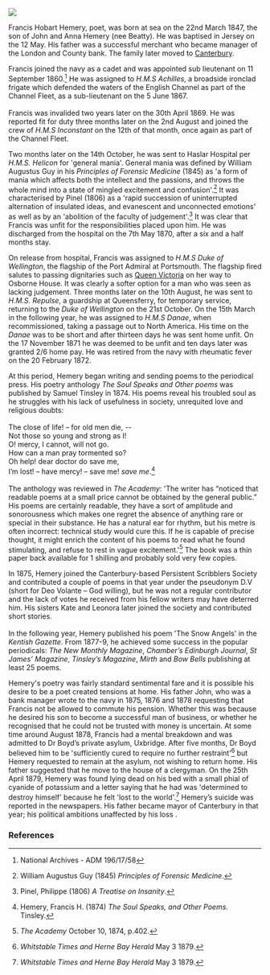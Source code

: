 <a href="https://juncture-digital.org"><img src="https://juncture-digital.org/images/ve-button.png"></a>
<param ve-config title="Francis Hobart Hemery (1847-1879)" author="Michelle Crowther" layout="vtl" banner="https://stor.artstor.org/stor/b91a767a-109e-4a7d-b7c6-980d0f8601a5">

Francis Hobart Hemery, poet, was born at sea on the 22nd March 1847, the son of John and Anna Hemery (nee Beatty). He was baptised in Jersey on the 12 May. His father was a successful merchant who became manager of the London and County bank. The family later moved to [Canterbury](/19c/19c-canterbury).

Francis joined the navy as a cadet and was appointed sub lieutenant on 11 September 1860.[^ref1] He was assigned to _H.M.S Achilles_, a broadside ironclad frigate which defended the waters of the English Channel as part of the Channel Fleet, as a sub-lieutenant on the 5 June 1867.  
<br>
Francis was invalided two years later on the 30th April 1869.  He was reported fit for duty three months later on the 2nd August and joined the crew of _H.M.S Inconstant_ on the 12th of that month, once again as part of the Channel Fleet. 

Two months later on the 14th October, he was sent to Haslar Hospital per _H.M.S. Helicon_ for 'general mania'. General mania was defined by William Augustus Guy in his _Principles of Forensic Medicine_ (1845) as 'a form of mania which affects both the intellect and the passions, and throws the whole mind into a state of mingled excitement and confusion'.[^ref2] It was characterised by Pinel (1806) as a 'rapid succession of uninterrupted alternation of insulated ideas, and evanescent and unconnected emotions' as well as by an 'abolition of the faculty of judgement'.[^ref3] It was clear that Francis was unfit for the responsibilities placed upon him. He was discharged from the hospital on the 7th May 1870, after a six and a half months stay.

On release from hospital, Francis was assigned to _H.M.S Duke of Wellington_, the flagship of the Port Admiral at Portsmouth. The flagship fired salutes to passing dignitaries such as [Queen Victoria](/19c/19c-victoria-biography) on her way to Osborne House. It was clearly a softer option for a man who was seen as lacking judgement.  Three months later on the 10th August, he was sent to _H.M.S. Repulse_, a guardship at Queensferry, for temporary service, returning to the _Duke of Wellington_ on the 21st October. On the 15th March in the following year, he was assigned to _H.M.S Danae_, when recommissioned, taking a passage out to North America.  His time on the _Danae_ was to be short and after thirteen days he was sent home unfit. On the 17 November 1871 he was deemed to be unfit and ten days later was granted 2/6 home pay. He was retired from the navy with rheumatic fever on the 20 February 1872. 

At this period, Hemery began writing and sending poems to the periodical press. His poetry anthology _The Soul Speaks and Other poems_ was published by Samuel Tinsley in 1874. His poems reveal his troubled soul as he struggles with his lack of usefulness in society, unrequited love and religious doubts: 
<br><br>
The close of life! – for old men die, --    
Not those so young and strong as I!   
O! mercy, I cannot, will not go.   
How can a man pray tormented so?   
Oh help! dear doctor do save me,   
I’m lost! – have mercy! – save me! _save me_.[^ref4]
<br><br>
The anthology was reviewed in _The Academy_: 'The writer has “noticed that readable poems at a small price cannot be obtained by the general public.” His poems are certainly readable, they have a sort of amplitude and sonorousness which makes one regret the absence of anything rare or special in their substance. He has a natural ear for rhythm, but his metre is often incorrect: technical study would cure this. If he is capable of precise thought, it might enrich the content of his poems to read what he found stimulating, and refuse to rest in vague excitement.'[^ref5] The book was a thin paper back available for 1 shilling and probably sold very few copies.

In 1875, Hemery joined the Canterbury-based Persistent Scribblers Society and contributed a couple of poems in that year under the pseudonym D.V (short for Deo Volante – God willing), but he was not a regular contributor and the lack of votes he received from his fellow writers may have deterred him. His sisters Kate and Leonora later joined the society and contributed short stories.  
<br>
In the following year, Hemery published his poem 'The Snow Angels' in the _Kentish Gazette_.  From 1877-9, he achieved some success in the popular periodicals: _The New Monthly Magazine_, _Chamber’s Edinburgh Journal_, _St James’ Magazine_, _Tinsley’s Magazine_, _Mirth_ and _Bow Bells_ publishing at least 25 poems. 

Hemery's poetry was fairly standard sentimental fare and it is possible his desire to be a poet created tensions at home. His father John, who was a bank manager wrote to the navy in 1875, 1876 and 1878 requesting that Francis not be allowed to commute his pension. Whether this was because he desired his son to become a successful man of business, or whether he recognised that he could not be trusted with money is uncertain. At some time around August 1878, Francis had a mental breakdown and was admitted to Dr Boyd’s private asylum, Uxbridge. After five months, Dr Boyd believed him to be 'sufficiently cured to require no further restraint'[^ref6] but Hemery requested to remain at the asylum, not wishing to return home. His father suggested that he move to the house of a clergyman. On the 25th April 1879, Hemery was found lying dead on his bed with a small phial of cyanide of potassium and a letter saying that he had was 'determined to destroy himself' because he felt 'lost to the world'.[^ref7]   Hemery’s suicide was reported in the newspapers. His father became mayor of Canterbury in that year; his political ambitions unaffected by his loss .

### References

[^ref1]: National Archives - ADM 196/17/58
[^ref2]: William Augustus Guy (1845) _Principles of Forensic Medicine_.
[^ref3]: Pinel, Philippe (1806) _A Treatise on Insanity_.
[^ref4]: Hemery, Francis H. (1874) _The Soul Speaks, and Other Poems_. Tinsley.
[^ref5]: _The Academy_ October 10, 1874, p.402.
[^ref6]: _Whitstable Times and Herne Bay Herald_ May 3 1879.
[^ref7]: _Whitstable Times and Herne Bay Herald_ May 3 1879.
